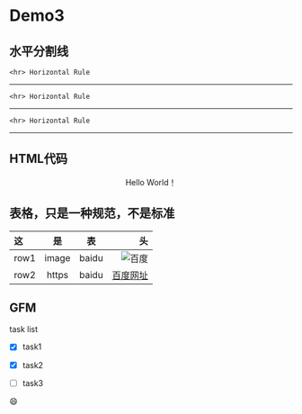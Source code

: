 # Demo3

## 水平分割线

<!-- 写代码还可以缩进4个空格来表示 -->
    <hr> Horizontal Rule
<!-- 水平分割线有三种形式 -->
---
    <hr> Horizontal Rule
***
    <hr> Horizontal Rule
___


## HTML代码
<!-- 所有Html代码 markdown都是支持的,，可以实现一些markdown无法实现的功能 -->
<!-- 但是用markdown自带的更简单 -->

<p align ='center'>Hello World！</p>  


## 表格，只是一种规范，不是标准  

<!-- 一定要有第二行的横线，一是形成表格，而是可以用冒号来确定对齐方式 -->
| 这  | 是  | 表  | 头 |
|:----|:----:|:----:|----:|
|row1|image|baidu|![百度][百度图片]|
|row2|https|baidu|[百度网址]|

## GFM

<!-- 任务列表 -->
task list
- [x] task1
- [x] task2
- [ ] task3


<!-- 表情符号  :emoji:--> 

:smile:
 
[百度图片]:https://www.baidu.com/img/bd_logo1.png "百度网站"
[百度网址]: http://baidu.com